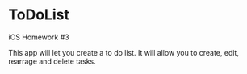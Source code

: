 ToDoList
==============

iOS Homework #3

This app will let you create a to do list.  It will allow you to create, edit, rearrage and delete tasks.
